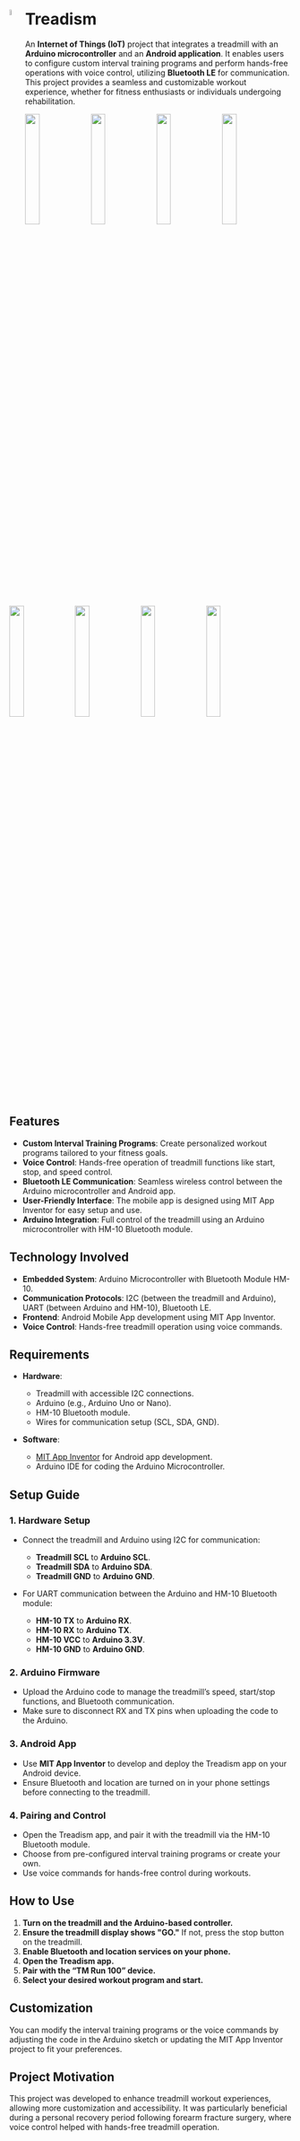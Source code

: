 # <img src="https://github.com/user-attachments/assets/79b2ac56-1bd7-45da-be18-08a86d90e584" width="5%" align="left">Treadism

An **Internet of Things (IoT)** project that integrates a treadmill with an **Arduino microcontroller** and an **Android application**. It enables users to configure custom interval training programs and perform hands-free operations with voice control, utilizing **Bluetooth LE** for communication. This project provides a seamless and customizable workout experience, whether for fitness enthusiasts or individuals undergoing rehabilitation.

<img src="https://github.com/user-attachments/assets/e24b8770-d333-4715-921c-998fc3fa981b" width="22.5%">
<img src="https://github.com/user-attachments/assets/530e36cf-cd7f-4914-84bd-20d30d727692" width="22.5%">
<img src="https://github.com/user-attachments/assets/519d48e3-2830-4db1-9545-5ce9e268de3b" width="22.5%">
<img src="https://github.com/user-attachments/assets/e57ed287-0293-46f2-9895-360574c22246" width="22.5%">
<img src="https://github.com/user-attachments/assets/34e2d51e-f9cc-4425-b633-b65d64b6bbe3" width="22.5%">
<img src="https://github.com/user-attachments/assets/0fd9dfad-b787-4f71-aae8-22822777983a" width="22.5%">
<img src="https://github.com/user-attachments/assets/34b4ee50-d55f-43b3-9fd7-7101b1fb6713" width="22.5%">
<img src="https://github.com/user-attachments/assets/269395de-8eb7-4b3b-9ec8-8107e1b1c9d6" width="22.5%">

## Features

- **Custom Interval Training Programs**: Create personalized workout programs tailored to your fitness goals.
- **Voice Control**: Hands-free operation of treadmill functions like start, stop, and speed control.
- **Bluetooth LE Communication**: Seamless wireless control between the Arduino microcontroller and Android app.
- **User-Friendly Interface**: The mobile app is designed using MIT App Inventor for easy setup and use.
- **Arduino Integration**: Full control of the treadmill using an Arduino microcontroller with HM-10 Bluetooth module.

## Technology Involved

- **Embedded System**: Arduino Microcontroller with Bluetooth Module HM-10.
- **Communication Protocols**: I2C (between the treadmill and Arduino), UART (between Arduino and HM-10), Bluetooth LE.
- **Frontend**: Android Mobile App development using MIT App Inventor.
- **Voice Control**: Hands-free treadmill operation using voice commands.

## Requirements

- **Hardware**:
  - Treadmill with accessible I2C connections.
  - Arduino (e.g., Arduino Uno or Nano).
  - HM-10 Bluetooth module.
  - Wires for communication setup (SCL, SDA, GND).
  
- **Software**:
  - [MIT App Inventor](https://appinventor.mit.edu/) for Android app development.
  - Arduino IDE for coding the Arduino Microcontroller.
  
## Setup Guide

### 1. Hardware Setup

- Connect the treadmill and Arduino using I2C for communication:
  - **Treadmill SCL** to **Arduino SCL**.
  - **Treadmill SDA** to **Arduino SDA**.
  - **Treadmill GND** to **Arduino GND**.
  
- For UART communication between the Arduino and HM-10 Bluetooth module:
  - **HM-10 TX** to **Arduino RX**.
  - **HM-10 RX** to **Arduino TX**.
  - **HM-10 VCC** to **Arduino 3.3V**.
  - **HM-10 GND** to **Arduino GND**.

### 2. Arduino Firmware

- Upload the Arduino code to manage the treadmill’s speed, start/stop functions, and Bluetooth communication. 
- Make sure to disconnect RX and TX pins when uploading the code to the Arduino.

### 3. Android App

- Use **MIT App Inventor** to develop and deploy the Treadism app on your Android device.
- Ensure Bluetooth and location are turned on in your phone settings before connecting to the treadmill.

### 4. Pairing and Control

- Open the Treadism app, and pair it with the treadmill via the HM-10 Bluetooth module.
- Choose from pre-configured interval training programs or create your own.
- Use voice commands for hands-free control during workouts.

## How to Use

1. **Turn on the treadmill and the Arduino-based controller.**
2. **Ensure the treadmill display shows "GO."** If not, press the stop button on the treadmill.
3. **Enable Bluetooth and location services on your phone.**
4. **Open the Treadism app.**
5. **Pair with the “TM Run 100” device.**
6. **Select your desired workout program and start.**

## Customization

You can modify the interval training programs or the voice commands by adjusting the code in the Arduino sketch or updating the MIT App Inventor project to fit your preferences.

## Project Motivation

This project was developed to enhance treadmill workout experiences, allowing more customization and accessibility. It was particularly beneficial during a personal recovery period following forearm fracture surgery, where voice control helped with hands-free treadmill operation.
